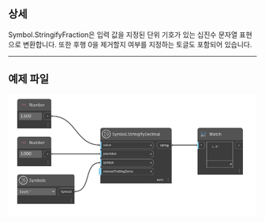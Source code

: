## 상세
Symbol.StringifyFraction은 입력 값을 지정된 단위 기호가 있는 십진수 문자열 표현으로 변환합니다. 또한 후행 0을 제거할지 여부를 지정하는 토글도 포함되어 있습니다.
___
## 예제 파일

![Symbol.StringifyDecimal](./DynamoUnits.Symbol.StringifyDecimal_img.png)
